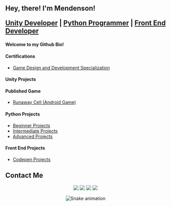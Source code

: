 ## Hey, there! I'm Mendenson! <p> [Unity Developer]() | [Python Programmer]() | [Front End Developer]()
  
#### Welcome to my Github Bio!
#### Certifications
- [Game Design and Development Specialization](https://www.coursera.org/account/accomplishments/specialization/certificate/B8H2HMXEB8D5)
#### Unity Projects
#### Published Game
 - [Runaway Cell (Android Game)](https://play.google.com/store/apps/details?id=com.IcedMindGameStudio.RunawayCellOfficial) 
#### Python Projects
  - [Beginner Projects]()
  - [Intermediate Projects]()
  - [Advanced Projects]()
#### Front End Projects
  - [Codepen Projects](https://codepen.io/mendenson/)
## Contact Me
<div align="center"> 
  
  <a href="https://instagram.com/mendenson" target="_blank"><img src="https://img.shields.io/badge/-Instagram-%23E4405F?style=for-the-badge&logo=instagram&logoColor=white" target="_blank"></a>
 <a href="https://discordapp.com/users/518754967989911553/" target="_blank"><img src="https://img.shields.io/badge/Discord-7289DA?style=for-the-badge&logo=discord&logoColor=white" target="_blank"></a> 
  <a href = "mailto:mendenson@gmail.com"><img src="https://img.shields.io/badge/-Gmail-%23333?style=for-the-badge&logo=gmail&logoColor=white" target="_blank"></a>
  <a href="https://www.linkedin.com/in/mendenson/" target="_blank"><img src="https://img.shields.io/badge/-LinkedIn-%230077B5?style=for-the-badge&logo=linkedin&logoColor=white" target="_blank"></a> 
 
  ![Snake animation](https://github.com/mendenson/mendenson/blob/output/github-contribution-grid-snake.svg)
 
</div>
